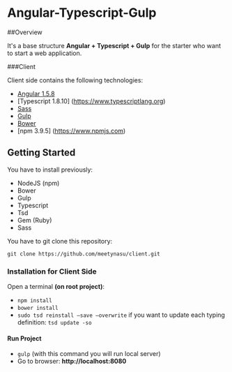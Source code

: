 # **Angular-Typescript-Gulp**

##Overview

It's a base structure **Angular + Typescript + Gulp** for the starter who want to start a web application.

###Client

Client side contains the following technologies:

* [Angular 1.5.8](https://github.com/angular/angular.js)
* [Typescript 1.8.10] (https://www.typescriptlang.org)
* [Sass](http://sass-lang.com)
* [Gulp](http://gulpjs.com)
* [Bower](https://bower.io)
* [npm 3.9.5] (https://www.npmjs.com)

## Getting Started

You have to install previously:

* NodeJS (npm)
* Bower
* Gulp
* Typescript
* Tsd
* Gem (Ruby)
* Sass

You have to git clone this repository:
```
git clone https://github.com/meetynasu/client.git
```

### Installation for Client Side

Open a terminal **(on root project)**:

- `npm install`
- `bower install`
- `sudo tsd reinstall —save —overwrite` if you want to update each typing definition: `tsd update -so`


#### Run Project

- `gulp` (with this command you will run local server)
- Go to browser: **http://localhost:8080**
